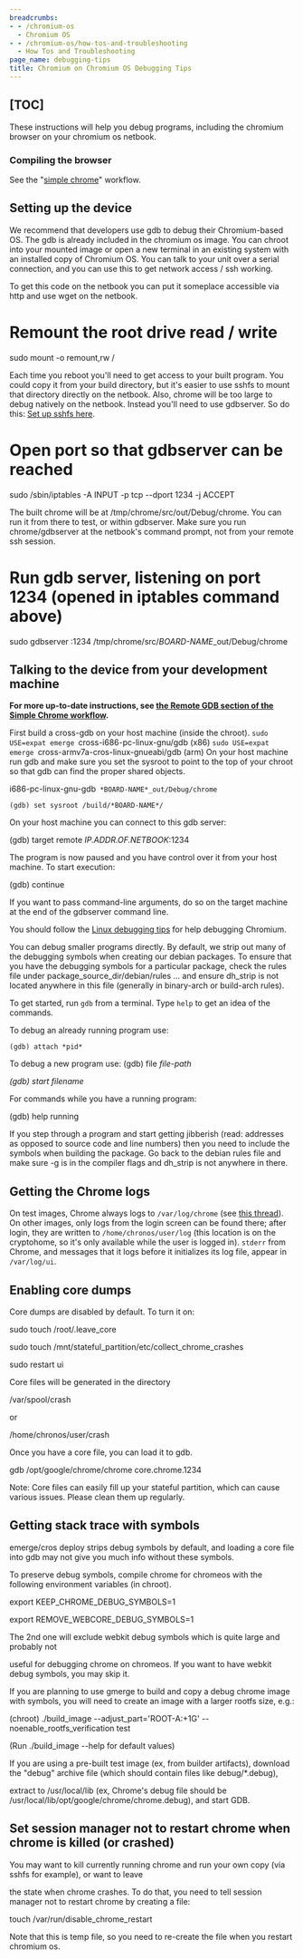```yaml
---
breadcrumbs:
- - /chromium-os
  - Chromium OS
- - /chromium-os/how-tos-and-troubleshooting
  - How Tos and Troubleshooting
page_name: debugging-tips
title: Chromium on Chromium OS Debugging Tips
---
```


## [TOC]

These instructions will help you debug programs, including the chromium browser
on your chromium os netbook.

### Compiling the browser

See the "[simple
chrome](https://chromium.googlesource.com/chromiumos/docs/+/master/simple_chrome_workflow.md)"
workflow.

## Setting up the device

We recommend that developers use gdb to debug their Chromium-based OS. The gdb
is already included in the chromium os image. You can chroot into your mounted
image or open a new terminal in an existing system with an installed copy of
Chromium OS.
You can talk to your unit over a serial connection, and you can use this to get
network access / ssh working.

To get this code on the netbook you can put it someplace accessible via http and
use wget on the netbook.

# Remount the root drive read / write
sudo mount -o remount,rw /

Each time you reboot you'll need to get access to your built program. You could
copy it from your build directory, but it's easier to use sshfs to mount that
directory directly on the netbook. Also, chrome will be too large to debug
natively on the netbook. Instead you'll need to use gdbserver. So do this:
[Set up sshfs
here](/chromium-os/how-tos-and-troubleshooting/debugging-tips/host-file-access).

# Open port so that gdbserver can be reached

sudo /sbin/iptables -A INPUT -p tcp --dport 1234 -j ACCEPT

The built chrome will be at /tmp/chrome/src/out/Debug/chrome. You can run it
from there to test, or within gdbserver. Make sure you run chrome/gdbserver at
the netbook's command prompt, not from your remote ssh session.

# Run gdb server, listening on port 1234 (opened in iptables command above)

sudo gdbserver :1234 /tmp/chrome/src/*BOARD-NAME*_out/Debug/chrome

## Talking to the device from your development machine

**For more up-to-date instructions, see [the Remote GDB section of the Simple
Chrome
workflow](https://chromium.googlesource.com/chromiumos/docs/+/master/simple_chrome_workflow.md#Remote-GDB).**

First build a cross-gdb on your host machine (inside the chroot).
`sudo USE=expat emerge `cross-i686-pc-linux-gnu/gdb (x86)
`sudo USE=expat emerge `cross-armv7a-cros-linux-gnueabi/gdb (arm)
On your host machine run gdb and make sure you set the sysroot to point to the
top of your chroot so that gdb can find the proper shared objects.

i686-pc-linux-gnu-gdb` *BOARD-NAME*_out/Debug/chrome`

`(gdb) set sysroot /build/*BOARD-NAME*/`

On your host machine you can connect to this gdb server:

(gdb) target remote *IP.ADDR.OF.NETBOOK*:1234

The program is now paused and you have control over it from your host machine.
To start execution:

(gdb) continue

If you want to pass command-line arguments, do so on the target machine at the
end of the gdbserver command line.

You should follow the [Linux debugging
tips](http://code.google.com/p/chromium/wiki/LinuxDebugging) for help debugging
Chromium.

You can debug smaller programs directly. By default, we strip out many of the
debugging symbols when creating our debian packages. To ensure that you have the
debugging symbols for a particular package, check the rules file under
package_source_dir/debian/rules ... and ensure dh_strip is not located anywhere
in this file (generally in binary-arch or build-arch rules).

To get started, run `gdb` from a terminal. Type `help` to get an idea of the
commands.

To debug an already running program use:

`(gdb) attach *pid*`

To debug a new program use:
(gdb) file *file-path*

*(gdb) start *filename**

For commands while you have a running program:

(gdb) help running

If you step through a program and start getting jibberish (read: addresses as
opposed to source code and line numbers) then you need to include the symbols
when building the package. Go back to the debian rules file and make sure -g is
in the compiler flags and dh_strip is not anywhere in there.

## **Getting the Chrome logs**

On test images, Chrome always logs to `/var/log/chrome` (see [this
thread](https://groups.google.com/a/chromium.org/d/topic/chromium-os-dev/ms0xBblGP1c/discussion)).
On other images, only logs from the login screen can be found there; after
login, they are written to `/home/chronos/user/log` (this location is on the
cryptohome, so it's only available while the user is logged in). `stderr` from
Chrome, and messages that it logs before it initializes its log file, appear in
`/var/log/ui`.

## **Enabling core dumps**

Core dumps are disabled by default. To turn it on:

sudo touch /root/.leave_core

sudo touch /mnt/stateful_partition/etc/collect_chrome_crashes

sudo restart ui

Core files will be generated in the directory

/var/spool/crash

or

/home/chronos/user/crash

Once you have a core file, you can load it to gdb.

gdb /opt/google/chrome/chrome core.chrome.1234

Note: Core files can easily fill up your stateful partition, which can cause
various issues. Please clean them up regularly.

## **Getting stack trace with symbols**

emerge/cros deploy strips debug symbols by default, and loading a core file into
gdb may not give you much info without these symbols.

To preserve debug symbols, compile chrome for chromeos with the following
environment variables (in chroot).

export KEEP_CHROME_DEBUG_SYMBOLS=1

export REMOVE_WEBCORE_DEBUG_SYMBOLS=1

The 2nd one will exclude webkit debug symbols which is quite large and probably
not

useful for debugging chrome on chromeos. If you want to have webkit debug
symbols, you may skip it.

If you are planning to use gmerge to build and copy a debug chrome image with
symbols, you will need to create an image with a larger rootfs size, e.g.:

(chroot) ./build_image --adjust_part='ROOT-A:+1G' --noenable_rootfs_verification
test

(Run ./build_image --help for default values)

If you are using a pre-built test image (ex, from builder artifacts), download
the "debug" archive file (which should contain files like debug/\*.debug),

extract to /usr/local/lib (ex, Chrome's debug file should be
/usr/local/lib/opt/google/chrome/chrome.debug), and start GDB.

## **Set session manager not to restart chrome when chrome is killed (or crashed)**

You may want to kill currently running chrome and run your own copy (via sshfs
for example), or want to leave

the state when chrome crashes. To do that, you need to tell session manager not
to restart chrome by creating a file:

touch /var/run/disable_chrome_restart

Note that this is temp file, so you need to re-create the file when you restart
chromium os.